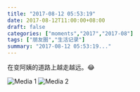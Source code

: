 ```yaml
---
title: "2017-08-12 05:53:19"
date: 2017-08-12T11:00:00+08:00
draft: false
categories: ["moments","2017","2017-08"]
tags: ["朋友圈","生活记录"]
summary: "2017-08-12 05:53:19..."
---
```


在变阿姨的道路上越走越远。😂

![Media 1](/Moments/photos/2017-08-12/201708120553190.jpg)
![Media 2](/Moments/photos/2017-08-12/201708120553191.jpg)


